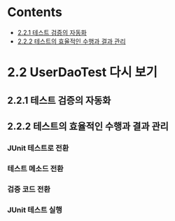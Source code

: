 # Contents

- [2.2.1 테스트 검증의 자동화](#221-테스트-검증의-자동화)
- [2.2.2 테스트의 효율적인 수행과 결과 관리](#222-테스트의-효율적인-수행과-결과-관리)

# 2.2 UserDaoTest 다시 보기

## 2.2.1 테스트 검증의 자동화

## 2.2.2 테스트의 효율적인 수행과 결과 관리

### JUnit 테스트로 전환

### 테스트 메소드 전환

### 검증 코드 전환

### JUnit 테스트 실행
